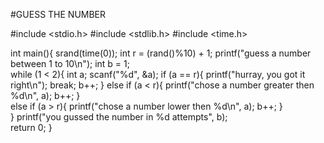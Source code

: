#GUESS THE NUMBER



#include <stdio.h>
#include <stdlib.h>
#include <time.h>

int main(){
    srand(time(0));
    int r = (rand()%10) + 1;
    printf("guess a number between 1 to 10\n");
    int b = 1;   
    while (1 < 2){
        int a;
        scanf("%d", &a);
        if (a == r){
            printf("hurray, you got it right\n");
            break;
            b++;
        }
        else if (a < r){
            printf("chose a number greater then %d\n", a);
            b++;
        }    
         else if (a > r){
            printf("chose a number lower then %d\n", a);
            b++;
        }    
        }
    printf("you gussed the number in %d attempts", b);    
    return 0;
    }
    
